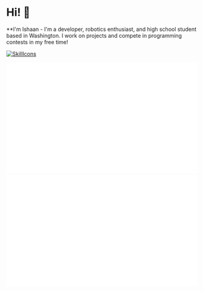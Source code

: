 # Hi! 👋
**I'm Ishaan - I'm a developer, robotics enthusiast, and high school student based in Washington. I work on projects and compete in programming contests in my free time!

[![SkillIcons](https://skillicons.dev/icons?i=cpp,java,ts,html,css,py)](https://skillicons.dev)

![](https://raw.githubusercontent.com/ishaanko/github-stats/master/generated/overview.svg#gh-dark-mode-only)
![](https://raw.githubusercontent.com/ishaanko/github-stats/master/generated/overview.svg#gh-light-mode-only)
